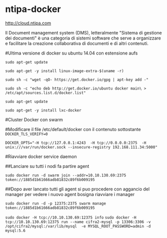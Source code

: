 ntipa-docker
============

http://cloud.ntipa.com


Il Document management system (DMS), letteralmente "Sistema di gestione dei documenti" è una categoria di sistemi software che serve a organizzare e facilitare la creazione collaborativa di documenti e di altri contenuti.

#Ultima versione di docker su ubuntu 14.04 con estensione aufs

`sudo apt-get update`

`sudo apt-get -y install linux-image-extra-$(uname -r)`

`sudo sh -c "wget -qO- https://get.docker.io/gpg | apt-key add -"`

`sudo sh -c "echo deb http://get.docker.io/ubuntu docker main\ > /etc/apt/sources.list.d/docker.list"`

`sudo apt-get update`

`sudo apt-get -y install lxc-docker`


#Cluster Docker con swarm

#Modificare  il file /etc/default/docker con il contenuto sottostante
`DOCKER_TLS_VERIFY=0`

`DOCKER_OPTS="-H tcp://127.0.0.1:4243  -H tcp://0.0.0.0:2375  -H unix:///var/run/docker.sock --insecure-registry 192.168.111.34:5000"`

#Riavviare docker service daemon

##Lanciare su tutti i nodi fa partire agent

`sudo docker run -d swarm join --addr=10.10.130.69:2375 token://1885d1b61666adb81832c89f6b009195`

##Dopo aver lancato tutti gli agent si puo procedere con aggancio del manager per vedere i nuovo agent bosigna riavviare i manager

`sudo docker run -d -p 12375:2375 swarm manage token://1885d1b61666adb81832c89f6b009195`

`sudo docker -H tcp://10.10.130.69:12375 info`
`sudo docker -H tcp://10.10.130.69:12375 run --name cifra2-mysql -p 13306:3306 -v /opt/cifra2/mysql:/var/lib/mysql  -e MYSQL_ROOT_PASSWORD=admin -d mysql:5.6`


